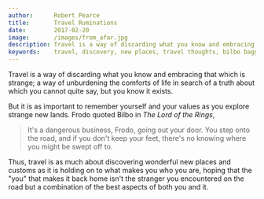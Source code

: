 ```yaml
---
author:      Robert Pearce
title:       Travel Ruminations
date:        2017-02-20
image:       /images/from_afar.jpg
description: Travel is a way of discarding what you know and embracing that which is strange...
keywords:    travel, discovery, new places, travel thoughts, bilbo baggins
---
```


Travel is a way of discarding what you know and embracing that which is strange; a way of unburdening the comforts of life in search of a truth about which you cannot quite say, but you know it exists.

But it is as important to remember yourself and your values as you explore strange new lands. Frodo quoted Bilbo in _The Lord of the Rings_,

> It's a dangerous business, Frodo, going out your door.
> You step onto the road, and if you don't keep your feet,
> there's no knowing where you might be swept off to.

Thus, travel is as much about discovering wonderful new places and customs as it is holding on to what makes you who you are, hoping that the "you" that makes it back home isn't the stranger you encountered on the road but a combination of the best aspects of both you and it.
